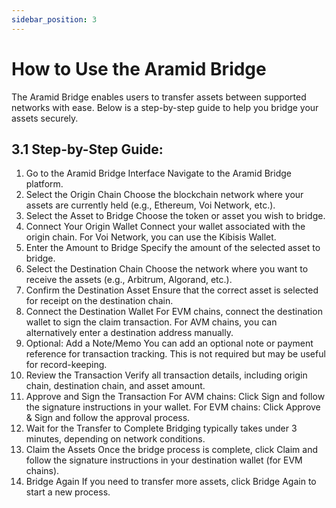 ```yaml
---
sidebar_position: 3
---
```


# How to Use the Aramid Bridge

The Aramid Bridge enables users to transfer assets between supported networks with ease. Below is a step-by-step guide to help you bridge your assets securely.

## 3.1 Step-by-Step Guide:
1. Go to the Aramid Bridge Interface
   Navigate to the Aramid Bridge platform.
2. Select the Origin Chain
   Choose the blockchain network where your assets are currently held (e.g., Ethereum, Voi Network, etc.).
3. Select the Asset to Bridge
   Choose the token or asset you wish to bridge.
4. Connect Your Origin Wallet
   Connect your wallet associated with the origin chain. For Voi Network, you can use the Kibisis Wallet.
5. Enter the Amount to Bridge
   Specify the amount of the selected asset to bridge.
6. Select the Destination Chain
   Choose the network where you want to receive the assets (e.g., Arbitrum, Algorand, etc.).
7. Confirm the Destination Asset
   Ensure that the correct asset is selected for receipt on the destination chain.
8. Connect the Destination Wallet
   For EVM chains, connect the destination wallet to sign the claim transaction. For AVM chains, you can alternatively enter a destination address manually.
9. Optional: Add a Note/Memo
   You can add an optional note or payment reference for transaction tracking. This is not required but may be useful for record-keeping.
10. Review the Transaction
    Verify all transaction details, including origin chain, destination chain, and asset amount.
11. Approve and Sign the Transaction
    For AVM chains: Click Sign and follow the signature instructions in your wallet.
    For EVM chains: Click Approve & Sign and follow the approval process.
12. Wait for the Transfer to Complete
    Bridging typically takes under 3 minutes, depending on network conditions.
13. Claim the Assets
    Once the bridge process is complete, click Claim and follow the signature instructions in your destination wallet (for EVM chains).
14. Bridge Again
    If you need to transfer more assets, click Bridge Again to start a new process.
